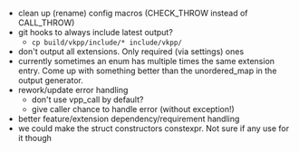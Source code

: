 - clean up (rename) config macros (CHECK_THROW instead of CALL_THROW)
- git hooks to always include latest output?
	- `cp build/vkpp/include/* include/vkpp/`
- don't output all extensions. Only required (via settings) ones
- currently sometimes an enum has multiple times the same extension
  entry. Come up with something better than the unordered_map
  in the output generator.
- rework/update error handling
	- don't use vpp_call by default?
	- give caller chance to handle error (without exception!)
- better feature/extension dependency/requirement handling
- we could make the struct constructors constexpr. Not sure if any use for
  it though
